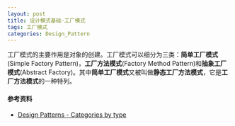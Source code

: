 ```yaml
---
layout: post
title: 设计模式基础-工厂模式
tags: 工厂模式
categories: Design_Pattern
---
```

工厂模式的主要作用是对象的创建。工厂模式可以细分为三类：**简单工厂模式**(Simple Factory Pattern)，**工厂方法模式**(Factory Method Pattern)和**抽象工厂模式**(Abstract Factory)。其中**简单工厂模式**又被叫做**静态工厂方法模式**，它是**工厂方法模式**的一种特列。


#### 参考资料
- [Design Patterns - Categories by type](http://en.wikipedia.org/wiki/Design_Patterns#Patterns_by_Type)
